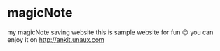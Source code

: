 # magicNote
my magicNote saving website
this is sample website for fun 😊
you can enjoy it on http://ankit.unaux.com
